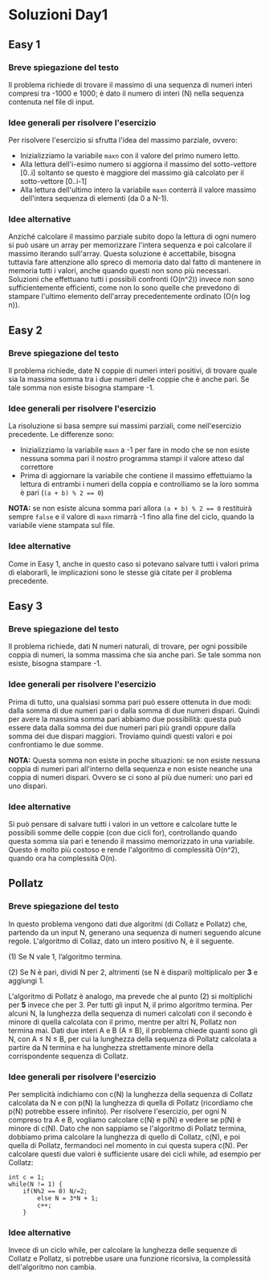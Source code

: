 # Soluzioni Day1


## Easy 1
### Breve spiegazione del testo
Il problema richiede di trovare il massimo di una sequenza di numeri interi compresi tra -1000 e 1000; è dato il numero di interi (N) nella sequenza contenuta nel file di input.

### Idee generali per risolvere l'esercizio
Per risolvere l'esercizio si sfrutta l'idea del massimo parziale, ovvero:
* Inizializziamo la variabile ```maxn``` con il valore del primo numero letto.
* Alla lettura dell'i-esimo numero si aggiorna il massimo del sotto-vettore [0..i] soltanto se questo è maggiore del massimo già calcolato per il sotto-vettore [0..i-1]
* Alla lettura dell'ultimo intero la variabile ```maxn``` conterrà il valore massimo dell'intera sequenza di elementi (da 0 a N-1).

### Idee alternative
Anziché calcolare il massimo parziale subito dopo la lettura di ogni numero si può usare un array per memorizzare l'intera sequenza e poi calcolare il massimo iterando sull'array. Questa soluzione è accettabile, bisogna tuttavia fare attenzione allo spreco di memoria dato dal fatto di mantenere in memoria tutti i valori, anche quando questi non sono più necessari.
Soluzioni che effettuano tutti i possibili confronti (O(n^2)) invece non sono sufficientemente efficienti, come non lo sono quelle che prevedono di stampare l'ultimo elemento dell'array precedentemente ordinato (O(n log n)).


## Easy 2
### Breve spiegazione del testo
Il problema richiede, date N coppie di numeri interi positivi, di trovare quale sia la massima somma tra i due numeri delle coppie che è anche pari. Se tale somma non esiste bisogna stampare -1.

### Idee generali per risolvere l'esercizio
La risoluzione si basa sempre sui massimi parziali, come nell'esercizio precedente. Le differenze sono:
* Inizializziamo la variabile ```maxn``` a -1 per fare in modo che se non esiste nessuna somma pari il nostro programma stampi il valore atteso dal correttore
* Prima di aggiornare la variabile che contiene il massimo effettuiamo la lettura di entrambi i numeri della coppia e controlliamo se la loro somma è pari (```(a + b) % 2 == 0```)

__NOTA:__ se non esiste alcuna somma pari allora ```(a + b) % 2 == 0``` restituirà sempre ```false``` e il valore di ```maxn``` rimarrà -1 fino alla fine del ciclo, quando la variabile viene stampata sul file.

### Idee alternative
Come in Easy 1, anche in questo caso si potevano salvare tutti i valori prima di elaborarli, le implicazioni sono le stesse già citate per il problema precedente.


## Easy 3
### Breve spiegazione del testo
Il problema richiede, dati N numeri naturali, di trovare, per ogni possibile coppia di numeri, la somma massima che sia anche pari. Se tale somma non esiste, bisogna stampare -1.

### Idee generali per risolvere l'esercizio
Prima di tutto, una qualsiasi somma pari può essere ottenuta in due modi: dalla somma di due numeri pari o dalla somma di due numeri dispari. Quindi per avere la massima somma pari abbiamo due possibilità: questa può essere data dalla somma dei due numeri pari più grandi oppure dalla somma dei due dispari maggiori. Troviamo quindi questi valori e poi confrontiamo le due somme. 

__NOTA:__ Questa somma non esiste in poche situazioni: se non esiste nessuna coppia di numeri pari all'interno della sequenza e non esiste neanche una coppia di numeri dispari. Ovvero se ci sono al più due numeri: uno pari ed uno dispari.

### Idee alternative
Si può pensare di salvare tutti i valori in un vettore e calcolare tutte le possibili somme delle coppie (con due cicli for), controllando quando questa somma sia pari e tenendo il massimo memorizzato in una variabile. Questo è molto più costoso e rende l'algoritmo di complessità O(n^2), quando ora ha complessità O(n). 

## Pollatz

### Breve spiegazione del testo

In questo problema vengono dati due algoritmi (di Collatz e Pollatz) che, partendo da un input N, generano una sequenza di numeri seguendo alcune regole. L'algoritmo di Collaz, dato un intero positivo N, è il seguente.

(1) Se N vale 1, l’algoritmo termina.

(2) Se N è pari, dividi N per 2, altrimenti (se N è dispari) moltiplicalo per **3** e aggiungi 1.

L'algoritmo di Pollatz è analogo, ma prevede che al punto (2) si moltiplichi per **5** invece che per 3. Per tutti gli input N, il primo algoritmo termina. Per alcuni N, la lunghezza della sequenza di numeri calcolati con il secondo è minore di quella calcolata con il primo, mentre per altri N, Pollatz non termina mai. Dati due interi A e B (A ≤ B), il problema chiede quanti sono gli N, con A ≤ N ≤ B, per cui la lunghezza della sequenza di Pollatz calcolata a partire da N termina e ha lunghezza strettamente minore della corrispondente sequenza di Collatz.

### Idee generali per risolvere l'esercizio
Per semplicità indichiamo con c(N) la lunghezza della sequenza di Collatz calcolata da N e con p(N) la lunghezza di quella di Pollatz (ricordiamo che p(N) potrebbe essere infinito). Per risolvere l'esercizio, per ogni N compreso tra A e B, vogliamo calcolare c(N) e p(N) e vedere se p(N) è minore di c(N). Dato che non sappiamo se l'algoritmo di Pollatz termina, dobbiamo prima calcolare la lunghezza di quello di Collatz, c(N), e poi quella di Pollatz, fermandoci nel momento in cui questa supera c(N). 
Per calcolare questi due valori è sufficiente usare dei cicli while, ad esempio per Collatz:
```
int c = 1;
while(N != 1) {
	if(N%2 == 0) N/=2;
        else N = 3*N + 1;
        c++;
    }
```

### Idee alternative
Invece di un ciclo while, per calcolare la lunghezza delle sequenze di Collatz e Pollatz, si potrebbe usare una funzione ricorsiva, la complessità dell'algoritmo non cambia.

